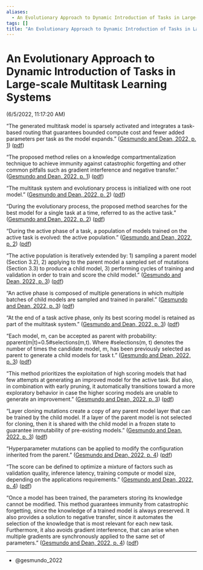 ```yaml
---
aliases:
  - An Evolutionary Approach to Dynamic Introduction of Tasks in Large-scale Multitask Learning Systems
tags: []
title: "An Evolutionary Approach to Dynamic Introduction of Tasks in Large-scale Multitask Learning Systems"
---
```


# An Evolutionary Approach to Dynamic Introduction of Tasks in Large-scale Multitask Learning Systems

(6/5/2022, 11:17:20 AM)

“The generated multitask model is sparsely activated and integrates a task-based routing that guarantees bounded compute cost and fewer added parameters per task as the model expands.” ([Gesmundo and Dean, 2022, p. 1](zotero://select/library/items/V9XNLL38)) ([pdf](zotero://open-pdf/library/items/U5GHU3NN?page=1&annotation=4EVJNUHP))

“The proposed method relies on a knowledge compartmentalization technique to achieve immunity against catastrophic forgetting and other common pitfalls such as gradient interference and negative transfer.” ([Gesmundo and Dean, 2022, p. 1](zotero://select/library/items/V9XNLL38)) ([pdf](zotero://open-pdf/library/items/U5GHU3NN?page=1&annotation=P9DLE3P5))

“The multitask system and evolutionary process is initialized with one root model.” ([Gesmundo and Dean, 2022, p. 2](zotero://select/library/items/V9XNLL38)) ([pdf](zotero://open-pdf/library/items/U5GHU3NN?page=2&annotation=SA2K8ME8))

“During the evolutionary process, the proposed method searches for the best model for a single task at a time, referred to as the active task.” ([Gesmundo and Dean, 2022, p. 2](zotero://select/library/items/V9XNLL38)) ([pdf](zotero://open-pdf/library/items/U5GHU3NN?page=2&annotation=J6S8N6EY))

“During the active phase of a task, a population of models trained on the active task is evolved: the active population.” ([Gesmundo and Dean, 2022, p. 2](zotero://select/library/items/V9XNLL38)) ([pdf](zotero://open-pdf/library/items/U5GHU3NN?page=2&annotation=FI84BXIQ))

“The active population is iteratively extended by: 1) sampling a parent model (Section 3.2), 2) applying to the parent model a sampled set of mutations (Section 3.3) to produce a child model, 3) performing cycles of training and validation in order to train and score the child model.” ([Gesmundo and Dean, 2022, p. 3](zotero://select/library/items/V9XNLL38)) ([pdf](zotero://open-pdf/library/items/U5GHU3NN?page=3&annotation=8ZVQK8AG))

“An active phase is composed of multiple generations in which multiple batches of child models are sampled and trained in parallel.” ([Gesmundo and Dean, 2022, p. 3](zotero://select/library/items/V9XNLL38)) ([pdf](zotero://open-pdf/library/items/U5GHU3NN?page=3&annotation=Y4J6LQB3))

“At the end of a task active phase, only its best scoring model is retained as part of the multitask system.” ([Gesmundo and Dean, 2022, p. 3](zotero://select/library/items/V9XNLL38)) ([pdf](zotero://open-pdf/library/items/U5GHU3NN?page=3&annotation=553DSPGI))

“Each model, m, can be accepted as parent with probability: pparent(m|t)=0.5#selections(m,t). Where \#selections(m, t) denotes the number of times the candidate model, m, has been previously selected as parent to generate a child models for task t.” ([Gesmundo and Dean, 2022, p. 3](zotero://select/library/items/V9XNLL38)) ([pdf](zotero://open-pdf/library/items/U5GHU3NN?page=3&annotation=2XSKMZWI))

“This method prioritizes the exploitation of high scoring models that had few attempts at generating an improved model for the active task. But also, in combination with early pruning, it automatically transitions toward a more exploratory behavior in case the higher scoring models are unable to generate an improvement.” ([Gesmundo and Dean, 2022, p. 3](zotero://select/library/items/V9XNLL38)) ([pdf](zotero://open-pdf/library/items/U5GHU3NN?page=3&annotation=DB3TVLUC))

“Layer cloning mutations create a copy of any parent model layer that can be trained by the child model. If a layer of the parent model is not selected for cloning, then it is shared with the child model in a frozen state to guarantee immutability of pre-existing models.” ([Gesmundo and Dean, 2022, p. 3](zotero://select/library/items/V9XNLL38)) ([pdf](zotero://open-pdf/library/items/U5GHU3NN?page=3&annotation=LBECT8JY))

“Hyperparameter mutations can be applied to modify the configuration inherited from the parent.” ([Gesmundo and Dean, 2022, p. 4](zotero://select/library/items/V9XNLL38)) ([pdf](zotero://open-pdf/library/items/U5GHU3NN?page=4&annotation=6Q2RB9JU))

“The score can be defined to optimize a mixture of factors such as validation quality, inference latency, training compute or model size, depending on the applications requirements.” ([Gesmundo and Dean, 2022, p. 4](zotero://select/library/items/V9XNLL38)) ([pdf](zotero://open-pdf/library/items/U5GHU3NN?page=4&annotation=23V7XV7W))

“Once a model has been trained, the parameters storing its knowledge cannot be modified. This method guarantees immunity from catastrophic forgetting, since the knowledge of a trained model is always preserved. It also provides a solution to negative transfer, since it automates the selection of the knowledge that is most relevant for each new task. Furthermore, it also avoids gradient interference, that can arise when multiple gradients are synchronously applied to the same set of parameters.” ([Gesmundo and Dean, 2022, p. 4](zotero://select/library/items/V9XNLL38)) ([pdf](zotero://open-pdf/library/items/U5GHU3NN?page=4&annotation=HPY8CQV3))

***
- @gesmundo_2022